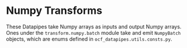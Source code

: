 # Numpy Transforms

These Datapipes take Numpy arrays as inputs and output Numpy arrays.
Ones under the `transform.numpy.batch` module take and emit
`NumpyBatch` objects, which are enums defined in `ocf_datapipes.utils.consts.py`.

